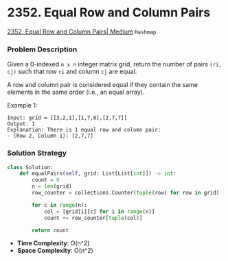 # 2352. Equal Row and Column Pairs

[2352. Equal Row and Column Pairs| Medium](https://leetcode.com/problems/equal-row-and-column-pairs/?envType=study-plan-v2&id=leetcode-75) `Hashmap` 

### Problem Description
Given a 0-indexed `n x n` integer matrix grid, return the number of pairs `(ri, cj)` such that row `ri` and column `cj` are equal.

A row and column pair is considered equal if they contain the same elements in the same order (i.e., an equal array).

Example 1:
```
Input: grid = [[3,2,1],[1,7,6],[2,7,7]]
Output: 1
Explanation: There is 1 equal row and column pair:
- (Row 2, Column 1): [2,7,7]
```

### Solution Strategy
```Python
class Solution:
    def equalPairs(self, grid: List[List[int]]) -> int:
        count = 0
        n = len(grid)
        row_counter = collections.Counter(tuple(row) for row in grid)

        for c in range(n):
            col = [grid[i][c] for i in range(n)]
            count += row_counter[tuple(col)]

        return count
```
* **Time Complexity**: O(n^2)
* **Space Complexity**: O(n^2)
